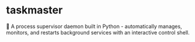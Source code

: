 # taskmaster
🔧 A process supervisor daemon built in Python - automatically manages, monitors, and restarts background services with an interactive control shell.
